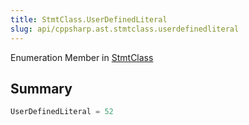 ```yaml
---
title: StmtClass.UserDefinedLiteral
slug: api/cppsharp.ast.stmtclass.userdefinedliteral
---
```

Enumeration Member in [StmtClass](/api/cppsharp/ast/stmtclass)

## Summary



```csharp
UserDefinedLiteral = 52
```

